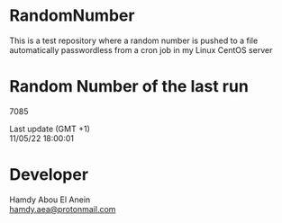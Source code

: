 # RandomNumber    
This is a test repository where a random number is pushed to a file automatically passwordless from a cron job in my Linux CentOS server    
# Random Number of the last run   
7085
      
Last update (GMT +1)    
11/05/22 18:00:01
# Developer    
Hamdy Abou El Anein   
hamdy.aea@protonmail.com
